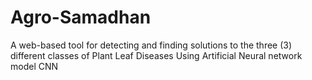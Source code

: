# Agro-Samadhan
 A web-based tool for detecting and finding solutions to the  three (3) different classes of Plant Leaf Diseases Using Artificial Neural network model CNN
